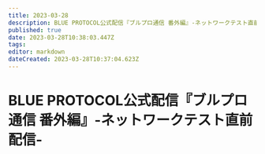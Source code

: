 ```yaml
---
title: 2023-03-28
description: BLUE PROTOCOL公式配信『ブルプロ通信 番外編』-ネットワークテスト直前配信-
published: true
date: 2023-03-28T10:38:03.447Z
tags: 
editor: markdown
dateCreated: 2023-03-28T10:37:04.623Z
---
```


# BLUE PROTOCOL公式配信『ブルプロ通信 番外編』-ネットワークテスト直前配信-

